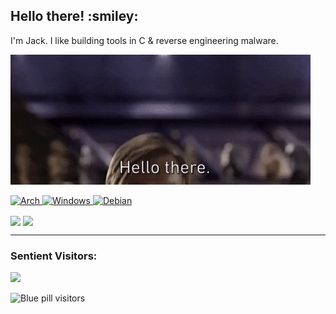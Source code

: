 <h2>Hello there! :smiley: </h2>
I'm Jack.
I like building tools in C & reverse engineering malware.

![alt text](https://github.com/rottaj/rottaj/blob/master/hello_there.gif?raw=true)

<p>
    <a  href="https://archlinux.org" target="_blank"><img alt="Arch"
        src="https://img.shields.io/badge/Arch%20Linux-1793D1?logo=arch-linux&logoColor=fff&style=for-the-badge"/>    </a>
    <a href="https://www.windows.com" target="_blank"><img alt="Windows"
        src="https://img.shields.io/badge/Windows-0078D6?style=for-the-badge&logo=windows&logoColor=white"/>      </a>
    <a href="https://www.debian.org" target="_blank"><img alt="Debian"
        src="https://img.shields.io/badge/Debian-A81D33?style=for-the-badge&logo=debian&logoColor=white"/>      </a>
     
</p>

<a>
  <img align="center" src="https://github-readme-stats.vercel.app/api?username=rottaj&show_icons=true&theme=tokyonight" />
</a>
<a>
<img align="center" src="https://github-readme-stats.vercel.app/api/top-langs/?username=rottaj&layout=compact&show_icons=true&theme=tokyonight" />
</a>

<br>

<hr>
      <h3>Sentient Visitors:</h3>
      
 <img src="https://profile-counter.glitch.me/rottaj/count.svg" />

![Blue pill visitors](https://visitor-badge.glitch.me/badge?page_id=rottaj) 
      


